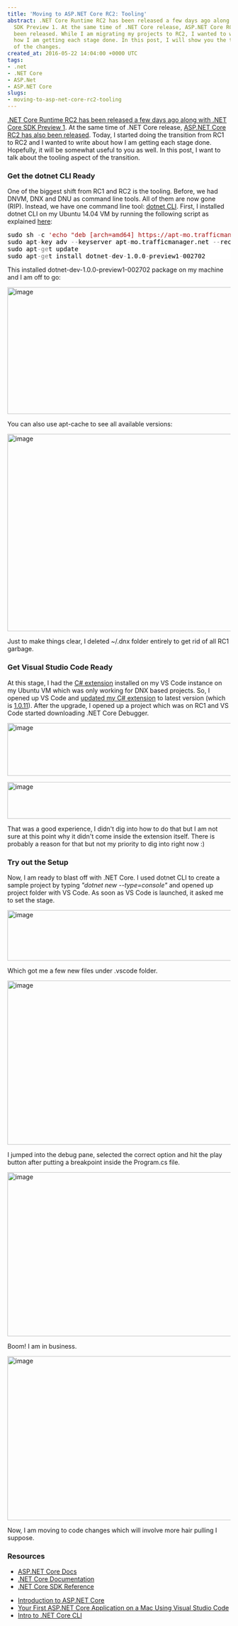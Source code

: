 ```yaml
---
title: 'Moving to ASP.NET Core RC2: Tooling'
abstract: .NET Core Runtime RC2 has been released a few days ago along with .NET Core
  SDK Preview 1. At the same time of .NET Core release, ASP.NET Core RC2 has also
  been released. While I am migrating my projects to RC2, I wanted to write about
  how I am getting each stage done. In this post, I will show you the tooling aspect
  of the changes.
created_at: 2016-05-22 14:04:00 +0000 UTC
tags:
- .net
- .NET Core
- ASP.Net
- ASP.NET Core
slugs:
- moving-to-asp-net-core-rc2-tooling
---
```


<p><a href="https://blogs.msdn.microsoft.com/dotnet/2016/05/16/announcing-net-core-rc2/">.NET Core Runtime RC2 has been released a few days ago along with .NET Core SDK Preview 1</a>. At the same time of .NET Core release, <a href="https://blogs.msdn.microsoft.com/webdev/2016/05/16/announcing-asp-net-core-rc2/">ASP.NET Core RC2 has also been released</a>. Today, I started doing the transition from RC1 to RC2 and I wanted to write about how I am getting each stage done. Hopefully, it will be somewhat useful to you as well. In this post, I want to talk about the tooling aspect of the transition.</p> <h3>Get the dotnet CLI Ready</h3> <p>One of the biggest shift from RC1 and RC2 is the tooling. Before, we had DNVM, DNX and DNU as command line tools. All of them are now gone (RIP). Instead, we have one command line tool: <a href="https://github.com/dotnet/cli">dotnet CLI</a>. First, I installed dotnet CLI on my Ubuntu 14.04 VM by running the following script as explained <a href="https://www.microsoft.com/net/core#ubuntu">here</a>:</p> <div class="code-wrapper border-shadow-1"> <div style="color: black; background-color: white"><pre>sudo sh <span style="color: gray">-</span>c <span style="color: #a31515">'echo "deb [arch=amd64] https://apt-mo.trafficmanager.net/repos/dotnet/ trusty main" &gt; /etc/apt/sources.list.d/dotnetdev.list'</span>
sudo apt<span style="color: gray">-</span>key adv <span style="color: gray">--</span>keyserver apt<span style="color: gray">-</span>mo.trafficmanager.net <span style="color: gray">--</span>recv<span style="color: gray">-</span>keys 417A0893
sudo apt<span style="color: gray">-ge</span>t update
sudo apt<span style="color: gray">-ge</span>t install dotnet<span style="color: gray">-</span>dev<span style="color: gray">-</span>1.0.0<span style="color: gray">-</span>preview1<span style="color: gray">-</span>002702</pre></div></div>
<p>This installed dotnet-dev-1.0.0-preview1-002702 package on my machine and I am off to go:</p>
<p><a href="https://tugberkugurlu.blob.core.windows.net/bloggyimages/76d4308b-d312-4b07-a06e-c860b5f772f6.png"><img title="image" style="border-top: 0px; border-right: 0px; background-image: none; border-bottom: 0px; padding-top: 0px; padding-left: 0px; border-left: 0px; display: inline; padding-right: 0px" border="0" alt="image" src="https://tugberkugurlu.blob.core.windows.net/bloggyimages/850e5f07-423c-4d7a-a175-97996453c4dc.png" width="644" height="286"></a></p>
<p>You can also use apt-cache to see all available versions:</p>
<p><a href="https://tugberkugurlu.blob.core.windows.net/bloggyimages/460c0a2f-72ca-4f26-a1b5-0cb734bf0f52.png"><img title="image" style="border-top: 0px; border-right: 0px; background-image: none; border-bottom: 0px; padding-top: 0px; padding-left: 0px; border-left: 0px; display: inline; padding-right: 0px" border="0" alt="image" src="https://tugberkugurlu.blob.core.windows.net/bloggyimages/9f2d36c5-a48b-448e-aa39-85f82f8925a8.png" width="644" height="445"></a></p>
<p>Just to make things clear, I deleted ~/.dnx folder entirely to get rid of all RC1 garbage.</p>
<h3>Get Visual Studio Code Ready</h3>
<p>At this stage, I had the <a href="https://marketplace.visualstudio.com/items?itemName=ms-vscode.csharp">C# extension</a> installed on my VS Code instance on my Ubuntu VM which was only working for DNX based projects. So, I opened up VS Code and <a href="https://code.visualstudio.com/Docs/editor/extension-gallery#_update-an-extension">updated my C# extension</a> to latest version (which is <a href="https://github.com/OmniSharp/omnisharp-vscode/releases/tag/v1.0.11">1.0.11</a>). After the upgrade, I opened up a project which was on RC1 and VS Code started downloading .NET Core Debugger.</p>
<p><a href="https://tugberkugurlu.blob.core.windows.net/bloggyimages/faddecc9-51d9-4cf7-a401-e7e87e554263.png"><img title="image" style="border-top: 0px; border-right: 0px; background-image: none; border-bottom: 0px; padding-top: 0px; padding-left: 0px; border-left: 0px; display: inline; padding-right: 0px" border="0" alt="image" src="https://tugberkugurlu.blob.core.windows.net/bloggyimages/2e68b12b-71ff-46f1-85e0-1d30714054f7.png" width="644" height="119"></a></p>
<p><a href="https://tugberkugurlu.blob.core.windows.net/bloggyimages/93a28d08-e9a7-45be-a997-8f5c3d275fc8.png"><img title="image" style="border-top: 0px; border-right: 0px; background-image: none; border-bottom: 0px; padding-top: 0px; padding-left: 0px; border-left: 0px; display: inline; padding-right: 0px" border="0" alt="image" src="https://tugberkugurlu.blob.core.windows.net/bloggyimages/ff842886-b113-4c3b-be28-6121288d272e.png" width="644" height="83"></a></p>

<p>That was a good experience, I didn't dig into how to do that but I am not sure at this point why it didn't come inside the extension itself. There is probably a reason for that but not my priority to dig into right now :)</p>
<h3>Try out the Setup</h3>
<p>Now, I am ready to blast off with .NET Core. I used dotnet CLI to create a sample project by typing <em>"dotnet new --type=console" </em>and opened up project folder with VS Code. As soon as VS Code is launched, it asked me to set the stage.</p>
<p><a href="https://tugberkugurlu.blob.core.windows.net/bloggyimages/66e7708b-3775-4f13-9912-97ea187c6bc4.png"><img title="image" style="border-top: 0px; border-right: 0px; background-image: none; border-bottom: 0px; padding-top: 0px; padding-left: 0px; border-left: 0px; display: inline; padding-right: 0px" border="0" alt="image" src="https://tugberkugurlu.blob.core.windows.net/bloggyimages/3b715c7b-4212-4809-bae6-57c5ca7f5cb3.png" width="644" height="114"></a></p>
<p>Which got me a few new files under .vscode folder.</p>
<p><a href="https://tugberkugurlu.blob.core.windows.net/bloggyimages/efa3d81b-2e18-4e8d-9945-30c7ee53d420.png"><img title="image" style="border-top: 0px; border-right: 0px; background-image: none; border-bottom: 0px; padding-top: 0px; padding-left: 0px; border-left: 0px; display: inline; padding-right: 0px" border="0" alt="image" src="https://tugberkugurlu.blob.core.windows.net/bloggyimages/f63c1054-a690-48e0-9207-f9d394a8be62.png" width="644" height="370"></a></p>
<p>I jumped into the debug pane, selected the correct option and hit the play button after putting a breakpoint inside the Program.cs file.</p>
<p><a href="https://tugberkugurlu.blob.core.windows.net/bloggyimages/82dfb8b9-1b5f-4149-ab8e-1438793f9b38.png"><img title="image" style="border-top: 0px; border-right: 0px; background-image: none; border-bottom: 0px; padding-top: 0px; padding-left: 0px; border-left: 0px; display: inline; padding-right: 0px" border="0" alt="image" src="https://tugberkugurlu.blob.core.windows.net/bloggyimages/2a7f2ce3-b851-48ff-acc9-3595147e5c8d.png" width="644" height="370"></a></p>
<p>Boom! I am in business.</p>
<p><a href="https://tugberkugurlu.blob.core.windows.net/bloggyimages/0e033229-d5e7-4a37-9a23-ed1557f2b54b.png"><img title="image" style="border-top: 0px; border-right: 0px; background-image: none; border-bottom: 0px; padding-top: 0px; padding-left: 0px; border-left: 0px; display: inline; padding-right: 0px" border="0" alt="image" src="https://tugberkugurlu.blob.core.windows.net/bloggyimages/ea79fc82-417e-479e-81a1-9b413707dd34.png" width="644" height="370"></a></p>
<p>Now, I am moving to code changes which will involve more hair pulling I suppose.</p>
<h3>Resources</h3>
<ul>
<li><a href="https://docs.asp.net/en/latest/">ASP.NET Core Docs</a></li>
<li><a href="http://dotnet.github.io/docs/">.NET Core Documentation</a></li>
<li><a href="http://dotnet.github.io/docs/core-concepts/core-sdk/index.html">.NET Core SDK Reference</a></li>
<ul></ul>
<li><a href="https://docs.asp.net/en/latest/conceptual-overview/aspnet.html">Introduction to ASP.NET Core</a></li>
<li><a href="https://docs.asp.net/en/latest/tutorials/your-first-mac-aspnet.html">Your First ASP.NET Core Application on a Mac Using Visual Studio Code</a></li>
<li><a href="https://github.com/dotnet/cli/blob/rel/1.0.0/Documentation/intro-to-cli.md">Intro to .NET Core CLI</a></li></ul>  